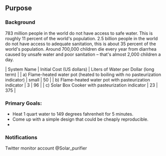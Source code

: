 ## Purpose


### Background

783 million people in the world do not have access to safe water. This is roughly 11 percent of the world's population.
2.5 billion people in the world do not have access to adequate sanitation, this is about 35 percent of the world's population.
Around 700,000 children die every year from diarrhea caused by unsafe water and poor sanitation – that's almost 2,000 children a day.

| System Name | Initial Cost (US dollars) | Liters of Water per Dollar (long term) |
| a) Flame-heated water pot (heated to boiling with no pasteurization indicator) | small | 50 |
| b) Flame-heated water pot with pasteurization indicator | 3 | 96 |
| c) Solar Box Cooker with pasteurization indicator | 23 | 375 |

### Primary Goals:
* Heat 1 quart water to 149 degrees fahrenheit for 5 minutes.
* Come up with a simple design that could be cheaply reproducible.
* 

### Notifications
Twitter monitor account @Solar_purifier

